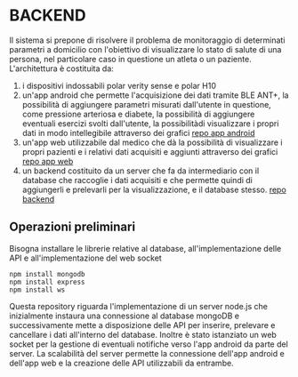 # BACKEND

Il sistema si prepone di risolvere il problema de monitoraggio di determinati parametri a domicilio con l'obiettivo di visualizzare lo stato di salute di una persona, nel particolare caso in questione un atleta o un paziente.
L'architettura è costituita da:
1. i dispositivi indossabili polar verity sense e polar H10
2. un'app android che permette l'acquisizione dei dati tramite BLE ANT+, la possibilità di aggiungere parametri misurati dall'utente in questione, come pressione arteriosa e diabete, la possibilità di aggiungere eventuali esercizi svolti dall'utente, la possibilitàdi visualizzare i propri dati in modo intellegibile attraverso dei grafici [repo app android](https://github.com/UniSalento-IDALab-IoTCourse-2022-2023/wot-project-part1-AndroidApp-DegiorgiProto)
3. un'app web utilizzabile dal medico che dà la possibilità di visualizzare i propri pazienti e i relativi dati acquisiti e aggiunti attraverso dei grafici [repo app web](https://github.com/UniSalento-IDALab-IoTCourse-2022-2023/wot-project-part3-WebApp-DegiorgiProto)
4. un backend costituito da un server che fa da intermediario con il database che raccoglie i dati acquisiti e che permette quindi di aggiungerli e prelevarli per la visualizzazione, e il database stesso. [repo backend](https://github.com/UniSalento-IDALab-IoTCourse-2022-2023/wot-project-part2-Backend-DegiorgiProto)

## Operazioni preliminari
Bisogna installare le librerie relative al database, all'implementazione delle API e all'implementazione del web socket
```shell
npm install mongodb
npm install express
npm install ws
```

Questa repository riguarda l'implementazione di un server node.js che inizialmente instaura una connessione al database mongoDB e successivamente mette a disposizione delle API per inserire, prelevare e cancellare i dati all'interno del database. 
Inoltre è stato istanziato un web socket per la gestione di eventuali notifiche verso l'app android da parte del server.
La scalabilità del server permette la connessione dell'app android e dell'app web e la creazione delle API utilizzabili da entrambe.
